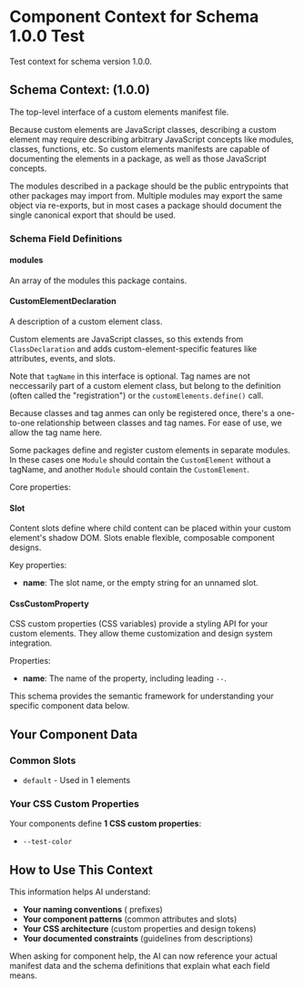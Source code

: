 # Component Context for Schema 1.0.0 Test

Test context for schema version 1.0.0.

## Schema Context:  (1.0.0)


The top-level interface of a custom elements manifest file.

Because custom elements are JavaScript classes, describing a custom element
may require describing arbitrary JavaScript concepts like modules, classes,
functions, etc. So custom elements manifests are capable of documenting
the elements in a package, as well as those JavaScript concepts.

The modules described in a package should be the public entrypoints that
other packages may import from. Multiple modules may export the same object
via re-exports, but in most cases a package should document the single
canonical export that should be used.

### Schema Field Definitions




#### modules
An array of the modules this package contains.





#### CustomElementDeclaration
A description of a custom element class.

Custom elements are JavaScript classes, so this extends from
`ClassDeclaration` and adds custom-element-specific features like
attributes, events, and slots.

Note that `tagName` in this interface is optional. Tag names are not
neccessarily part of a custom element class, but belong to the definition
(often called the &#34;registration&#34;) or the `customElements.define()` call.

Because classes and tag anmes can only be registered once, there&#39;s a
one-to-one relationship between classes and tag names. For ease of use,
we allow the tag name here.

Some packages define and register custom elements in separate modules. In
these cases one `Module` should contain the `CustomElement` without a
tagName, and another `Module` should contain the
`CustomElement`.

Core properties:



















#### Slot
Content slots define where child content can be placed within your custom element's shadow DOM. Slots enable flexible, composable component designs.

Key properties:

- **name**: The slot name, or the empty string for an unnamed slot.



#### CssCustomProperty
CSS custom properties (CSS variables) provide a styling API for your custom elements. They allow theme customization and design system integration.

Properties:

- **name**: The name of the property, including leading `--`.












This schema provides the semantic framework for understanding your specific component data below.


## Your Component Data





### Common Slots

- `default` - Used in 1 elements



### Your CSS Custom Properties

Your components define **1 CSS custom properties**:


- `--test-color`









## How to Use This Context

This information helps AI understand:
- **Your naming conventions** ( prefixes)
- **Your component patterns** (common attributes and slots)
- **Your CSS architecture** (custom properties and design tokens)
- **Your documented constraints** (guidelines from descriptions)

When asking for component help, the AI can now reference your actual manifest data and the schema definitions that explain what each field means.